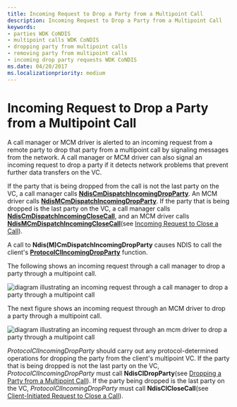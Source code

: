 ```yaml
---
title: Incoming Request to Drop a Party from a Multipoint Call
description: Incoming Request to Drop a Party from a Multipoint Call
keywords:
- parties WDK CoNDIS
- multipoint calls WDK CoNDIS
- dropping party from multipoint calls
- removing party from multipoint calls
- incoming drop party requests WDK CoNDIS
ms.date: 04/20/2017
ms.localizationpriority: medium
---
```


# Incoming Request to Drop a Party from a Multipoint Call





A call manager or MCM driver is alerted to an incoming request from a remote party to drop that party from a multipoint call by signaling messages from the network. A call manager or MCM driver can also signal an incoming request to drop a party if it detects network problems that prevent further data transfers on the VC.

If the party that is being dropped from the call is not the last party on the VC, a call manager calls [**NdisCmDispatchIncomingDropParty**](/windows-hardware/drivers/ddi/ndis/nf-ndis-ndiscmdispatchincomingdropparty). An MCM driver calls [**NdisMCmDispatchIncomingDropParty**](/windows-hardware/drivers/ddi/ndis/nf-ndis-ndismcmdispatchincomingdropparty). If the party that is being dropped is the last party on the VC, a call manager calls [**NdisCmDispatchIncomingCloseCall**](/windows-hardware/drivers/ddi/ndis/nf-ndis-ndiscmdispatchincomingclosecall), and an MCM driver calls [**NdisMCmDispatchIncomingCloseCall**](/windows-hardware/drivers/ddi/ndis/nf-ndis-ndismcmdispatchincomingclosecall)(see [Incoming Request to Close a Call](incoming-request-to-close-a-call.md)).

A call to **Ndis(M)CmDispatchIncomingDropParty** causes NDIS to call the client's [**ProtocolClIncomingDropParty**](/windows-hardware/drivers/ddi/ndis/nc-ndis-protocol_cl_incoming_drop_party) function.

The following shows an incoming request through a call manager to drop a party through a multipoint call.

![diagram illustrating an incoming request through a call manager to drop a party through a multipoint call](images/cm-19.png)

The next figure shows an incoming request through an MCM driver to drop a party through a multipoint call.

![diagram illustrating an incoming request through an mcm driver to drop a party through a multipoint call](images/fig1-19.png)

*ProtocolClIncomingDropParty* should carry out any protocol-determined operations for dropping the party from the client's multipoint VC. If the party that is being dropped is not the last party on the VC, *ProtocolClIncomingDropParty* must call **NdisClDropParty**(see [Dropping a Party from a Multipoint Call](dropping-a-party-from-a-multipoint-call.md)). If the party being dropped is the last party on the VC, *ProtocolClIncomingDropParty* must call **NdisClCloseCall**(see [Client-Initiated Request to Close a Call](client-initiated-request-to-close-a-call.md)).

 

